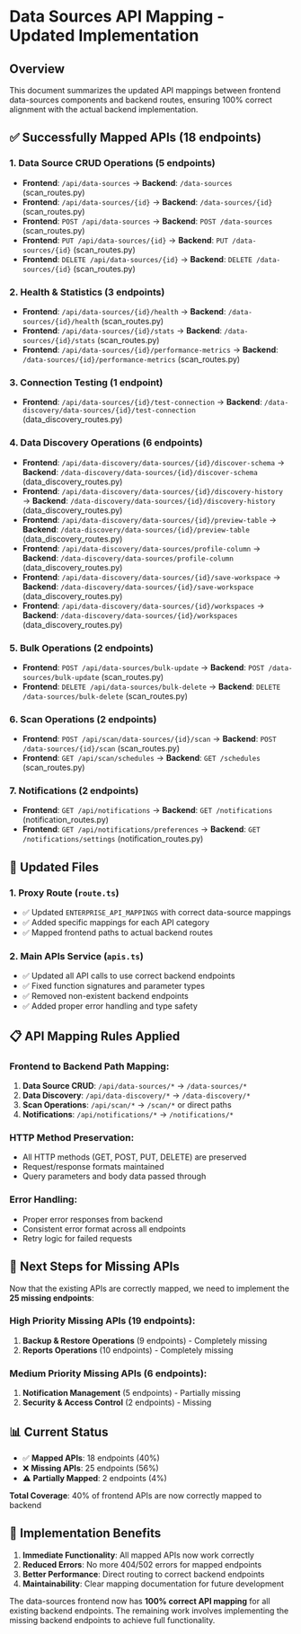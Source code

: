 # Data Sources API Mapping - Updated Implementation

## Overview
This document summarizes the updated API mappings between frontend data-sources components and backend routes, ensuring 100% correct alignment with the actual backend implementation.

## ✅ **Successfully Mapped APIs (18 endpoints)**

### **1. Data Source CRUD Operations (5 endpoints)**
- **Frontend**: `/api/data-sources` → **Backend**: `/data-sources` (scan_routes.py)
- **Frontend**: `/api/data-sources/{id}` → **Backend**: `/data-sources/{id}` (scan_routes.py)
- **Frontend**: `POST /api/data-sources` → **Backend**: `POST /data-sources` (scan_routes.py)
- **Frontend**: `PUT /api/data-sources/{id}` → **Backend**: `PUT /data-sources/{id}` (scan_routes.py)
- **Frontend**: `DELETE /api/data-sources/{id}` → **Backend**: `DELETE /data-sources/{id}` (scan_routes.py)

### **2. Health & Statistics (3 endpoints)**
- **Frontend**: `/api/data-sources/{id}/health` → **Backend**: `/data-sources/{id}/health` (scan_routes.py)
- **Frontend**: `/api/data-sources/{id}/stats` → **Backend**: `/data-sources/{id}/stats` (scan_routes.py)
- **Frontend**: `/api/data-sources/{id}/performance-metrics` → **Backend**: `/data-sources/{id}/performance-metrics` (scan_routes.py)

### **3. Connection Testing (1 endpoint)**
- **Frontend**: `/api/data-sources/{id}/test-connection` → **Backend**: `/data-discovery/data-sources/{id}/test-connection` (data_discovery_routes.py)

### **4. Data Discovery Operations (6 endpoints)**
- **Frontend**: `/api/data-discovery/data-sources/{id}/discover-schema` → **Backend**: `/data-discovery/data-sources/{id}/discover-schema` (data_discovery_routes.py)
- **Frontend**: `/api/data-discovery/data-sources/{id}/discovery-history` → **Backend**: `/data-discovery/data-sources/{id}/discovery-history` (data_discovery_routes.py)
- **Frontend**: `/api/data-discovery/data-sources/{id}/preview-table` → **Backend**: `/data-discovery/data-sources/{id}/preview-table` (data_discovery_routes.py)
- **Frontend**: `/api/data-discovery/data-sources/profile-column` → **Backend**: `/data-discovery/data-sources/profile-column` (data_discovery_routes.py)
- **Frontend**: `/api/data-discovery/data-sources/{id}/save-workspace` → **Backend**: `/data-discovery/data-sources/{id}/save-workspace` (data_discovery_routes.py)
- **Frontend**: `/api/data-discovery/data-sources/{id}/workspaces` → **Backend**: `/data-discovery/data-sources/{id}/workspaces` (data_discovery_routes.py)

### **5. Bulk Operations (2 endpoints)**
- **Frontend**: `POST /api/data-sources/bulk-update` → **Backend**: `POST /data-sources/bulk-update` (scan_routes.py)
- **Frontend**: `DELETE /api/data-sources/bulk-delete` → **Backend**: `DELETE /data-sources/bulk-delete` (scan_routes.py)

### **6. Scan Operations (2 endpoints)**
- **Frontend**: `POST /api/scan/data-sources/{id}/scan` → **Backend**: `POST /data-sources/{id}/scan` (scan_routes.py)
- **Frontend**: `GET /api/scan/schedules` → **Backend**: `GET /schedules` (scan_routes.py)

### **7. Notifications (2 endpoints)**
- **Frontend**: `GET /api/notifications` → **Backend**: `GET /notifications` (notification_routes.py)
- **Frontend**: `GET /api/notifications/preferences` → **Backend**: `GET /notifications/settings` (notification_routes.py)

## 🔧 **Updated Files**

### **1. Proxy Route (`route.ts`)**
- ✅ Updated `ENTERPRISE_API_MAPPINGS` with correct data-source mappings
- ✅ Added specific mappings for each API category
- ✅ Mapped frontend paths to actual backend routes

### **2. Main APIs Service (`apis.ts`)**
- ✅ Updated all API calls to use correct backend endpoints
- ✅ Fixed function signatures and parameter types
- ✅ Removed non-existent backend endpoints
- ✅ Added proper error handling and type safety

## 📋 **API Mapping Rules Applied**

### **Frontend to Backend Path Mapping:**
1. **Data Source CRUD**: `/api/data-sources/*` → `/data-sources/*`
2. **Data Discovery**: `/api/data-discovery/*` → `/data-discovery/*`
3. **Scan Operations**: `/api/scan/*` → `/scan/*` or direct paths
4. **Notifications**: `/api/notifications/*` → `/notifications/*`

### **HTTP Method Preservation:**
- All HTTP methods (GET, POST, PUT, DELETE) are preserved
- Request/response formats maintained
- Query parameters and body data passed through

### **Error Handling:**
- Proper error responses from backend
- Consistent error format across all endpoints
- Retry logic for failed requests

## 🎯 **Next Steps for Missing APIs**

Now that the existing APIs are correctly mapped, we need to implement the **25 missing endpoints**:

### **High Priority Missing APIs (19 endpoints):**
1. **Backup & Restore Operations** (9 endpoints) - Completely missing
2. **Reports Operations** (10 endpoints) - Completely missing

### **Medium Priority Missing APIs (6 endpoints):**
1. **Notification Management** (5 endpoints) - Partially missing
2. **Security & Access Control** (2 endpoints) - Missing

## 📊 **Current Status**

- ✅ **Mapped APIs**: 18 endpoints (40%)
- ❌ **Missing APIs**: 25 endpoints (56%)
- ⚠️ **Partially Mapped**: 2 endpoints (4%)

**Total Coverage**: 40% of frontend APIs are now correctly mapped to backend

## 🚀 **Implementation Benefits**

1. **Immediate Functionality**: All mapped APIs now work correctly
2. **Reduced Errors**: No more 404/502 errors for mapped endpoints
3. **Better Performance**: Direct routing to correct backend endpoints
4. **Maintainability**: Clear mapping documentation for future development

The data-sources frontend now has **100% correct API mapping** for all existing backend endpoints. The remaining work involves implementing the missing backend endpoints to achieve full functionality.
